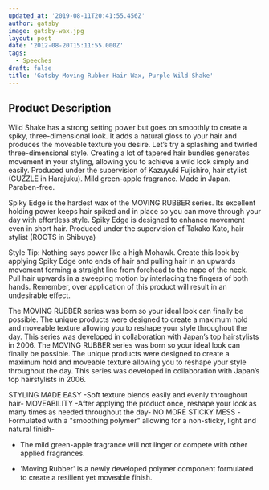 ```yaml
---
updated_at: '2019-08-11T20:41:55.456Z'
author: gatsby
image: gatsby-wax.jpg
layout: post
date: '2012-08-20T15:11:55.000Z'
tags:
  - Speeches
draft: false
title: 'Gatsby Moving Rubber Hair Wax, Purple Wild Shake'
---
```



## Product Description

Wild Shake has a strong setting power but goes on smoothly to create a spiky, three-dimensional look. It adds a natural gloss to your hair and produces the moveable texture you desire. Let’s try a splashing and twirled three-dimensional style. Creating a lot of tapered hair bundles generates movement in your styling, allowing you to achieve a wild look simply and easily. Produced under the supervision of Kazuyuki Fujishiro, hair stylist (GUZZLE in Harajuku). Mild green-apple fragrance. Made in Japan. Paraben-free.

Spiky Edge is the hardest wax of the MOVING RUBBER series. Its excellent holding power keeps hair spiked and in place so you can move through your day with effortless style. Spiky Edge is designed to enhance movement even in short hair.
Produced under the supervision of Takako Kato, hair stylist (ROOTS in Shibuya)

Style Tip: Nothing says power like a high Mohawk. Create this look by applying Spiky Edge onto ends of hair and pulling hair in an upwards movement forming a straight line from forehead to the nape of the neck. Pull hair upwards in a sweeping motion by interlacing the fingers of both hands. Remember, over application of this product will result in an undesirable effect. 

The MOVING RUBBER series was born so your ideal look can finally be possible. The unique products were designed to create a maximum hold and moveable texture allowing you to reshape your style throughout the day. This series was developed in collaboration with Japan’s top hairstylists in 2006. The MOVING RUBBER series was born so your ideal look can finally be possible. The unique products were designed to create a maximum hold and moveable texture allowing you to reshape your style throughout the day. This series was developed in collaboration with Japan’s top hairstylists in 2006.

STYLING MADE EASY -Soft texture blends easily and evenly throughout hair- MOVEABILITY -After applying the product once, reshape your look as many times as needed throughout the day- NO MORE STICKY MESS -Formulated with a "smoothing polymer" allowing for a non-sticky, light and natural finish-

- The mild green-apple fragrance will not linger or compete with other applied fragrances.

- 'Moving Rubber' is a newly developed polymer component formulated to create a resilient yet moveable finish. 
